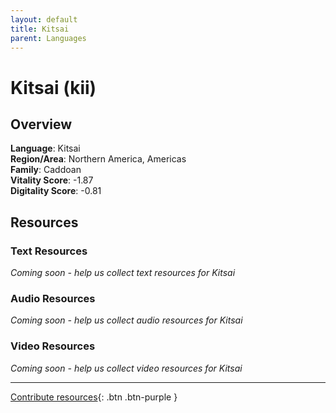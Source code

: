 ```yaml
---
layout: default
title: Kitsai
parent: Languages
---
```


# Kitsai (kii)

## Overview

**Language**: Kitsai  
**Region/Area**: Northern America, Americas  
**Family**: Caddoan  
**Vitality Score**: -1.87  
**Digitality Score**: -0.81  

## Resources

### Text Resources
*Coming soon - help us collect text resources for Kitsai*

### Audio Resources
*Coming soon - help us collect audio resources for Kitsai*

### Video Resources
*Coming soon - help us collect video resources for Kitsai*

---

[Contribute resources](https://fairtrain.github.io/){: .btn .btn-purple }
